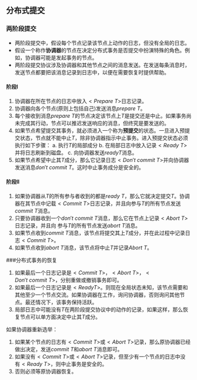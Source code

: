 ## 分布式提交

### 两阶段提交

* 两阶段提交中，假设每个节点记录该节点上动作的日志，但没有全局的日志。
* 假设一个称作**协调器**的节点在决定分布式事务是否提交中扮演特殊的角色。例如，协调器可能是发起事务的节点。
* 两阶段提交协议涉及协调器和其他节点之间的消息发送。在发送每条消息时，发送节点都要把该消息记录到日志中，以便在需要恢复时提供帮助。

#### 阶段I

1. 协调器在所在节点的日志中放入$<Prepare\ T>$日志记录。
2. 协调器向各个节点(原则上包括自己)发送消息$prepare\ T$。
3. 每个接收到消息$prepare\ T$的节点决定该节点上$T$是提交还是中止。如果事务尚未完成其行动，节点可以推迟发送响应的消息，但终究是要发送的。
4. 如果节点希望提交其事务，就必须进入一个称为**预提交**的状态。一旦进入预提交状态，节点就不能中止$T$，除非协调器指示中止事务。进入预提交状态必须执行如下步骤：
a. 执行$T$的局部成分
b. 在局部日志中放入记录$<Ready\ T>$并将日志刷新到磁盘。
c. 向协调器发送$ready T$消息。
5. 如果节点希望中止其$T$成分，那么它记录日志$<Don't\ commit\ T>$并向协调器发送消息$don't\ commit\ T$。这时中止事务成分是安全的。
#### 阶段II

1. 如果协调器从$T$的所有参与者收到的都是$ready\ T$，那么它就决定提交$T$。协调器在其节点中记载$<Commit\ T>$日志记录，并且向参与$T$的所有节点发送$commit\ T$消息。
2. 只要协调器收到一个$don't\ commit\ T$消息，那么它在节点上记录$<Abort\ T>$日志记录，并且向 参与$T$的所有节点发送$abort\ T$消息。
3. 如果节点收到$commit\ T$消息，该节点将提交其上$T$成分，并在此过程中记录日志$<Commit\ T>$。
4. 如果节点收到$abort\ T$消息，该节点将中止$T$并记录$Abort\ T$。

###分布式事务的恢复
1. 如果最后一个日志记录是$<Commit\ T>$，$<Abort\ T>$，$<Don't\ commit\ T>$，分别重做或撤销事务即可。
2. 如果最后一个日志记录是$<Ready T>$。则现在全局状态未知，该节点需要和其他至少一个节点交流。如果协调器在工作，询问协调器，否则询问其他节点。最还情况下，该事务保持活跃。
3. 局部日志中可能没有$T$在两阶段提交协议中的动作的记录，如果这样，那么恢复节点可以单方面决定中止其$T$成分。

如果协调器重新选举：
1. 如果某个节点的日志有$<Commit\ T>$或$<Abort\ T>$记录，那么原协调器已经做出决定，发送$commit\ T$和$abort\ T$消息即可。
2. 如果没有$<Commit\ T>$或$<Abort\ T>$记录，但至少有一个节点的日志中没有$<Ready\ T>$，则中止事务是安全的。
3. 否则必须等原协调器恢复。